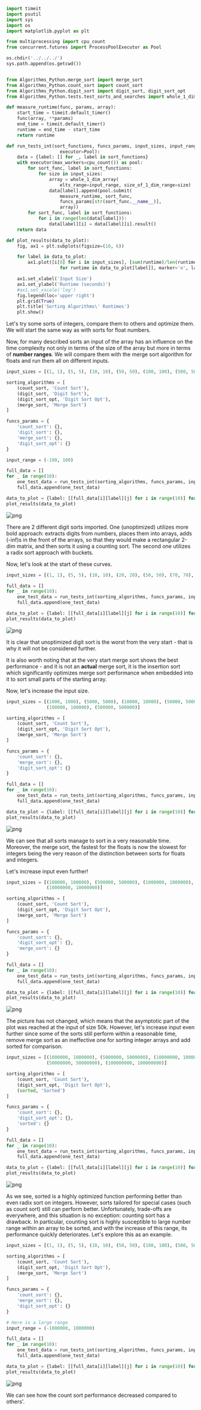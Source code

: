 ```python
import timeit
import psutil
import sys
import os
import matplotlib.pyplot as plt

from multiprocessing import cpu_count
from concurrent.futures import ProcessPoolExecutor as Pool
```


```python
os.chdir('../../../')
sys.path.append(os.getcwd())


from Algorithms_Python.merge_sort import merge_sort
from Algorithms_Python.count_sort import count_sort
from Algorithms_Python.digit_sort import digit_sort, digit_sort_opt
from Algorithms_Python.tests.test_sorts_and_searches import whole_1_dim_array
```


```python
def measure_runtime(func, params, array):
    start_time = timeit.default_timer()
    func(array, **params)
    end_time = timeit.default_timer()
    runtime = end_time - start_time
    return runtime
```


```python
def run_tests_int(sort_functions, funcs_params, input_sizes, input_range,
                    executor=Pool):
    data = {label: [] for _, label in sort_functions}
    with executor(max_workers=cpu_count()) as pool:
        for sort_func, label in sort_functions:
            for size in input_sizes:
                array = whole_1_dim_array(
                    elts_range=input_range, size_of_1_dim_range=size)
                data[label].append(pool.submit(
                    measure_runtime, sort_func,
                    funcs_params[str(sort_func.__name__)],
                    array))
        for sort_func, label in sort_functions:
            for i in range(len(data[label])):
                data[label][i] = data[label][i].result()
    return data
```


```python
def plot_results(data_to_plot):
    fig, ax1 = plt.subplots(figsize=(10, 6))

    for label in data_to_plot:
        ax1.plot([i[0] for i in input_sizes], [sum(runtime)/len(runtime) \
                    for runtime in data_to_plot[label]], marker='o', label=f'{label} (Runtime)')

    ax1.set_xlabel('Input Size')
    ax1.set_ylabel('Runtime (seconds)')
    #ax1.set_xscale('log')
    fig.legend(loc='upper right')
    plt.grid(True)
    plt.title('Sorting Algorithms\' Runtimes')
    plt.show()
```

Let's try some sorts of integers, compare them to others and optimize them. We will start the same way as with sorts for float numbers.

Now, for many described sorts an input of the array has an influence on the time complexity not only in terms of the size of the array but more in terms of **number ranges**. We will compare them with the merge sort algorithm for floats and run them all on different inputs.


```python
input_sizes = [(1, 1), (5, 5), (10, 10), (50, 50), (100, 100), (500, 500), (1000, 1000)]

sorting_algorithms = [
    (count_sort, 'Count Sort'),
    (digit_sort, 'Digit Sort'),
    (digit_sort_opt, 'Digit Sort Opt'),
    (merge_sort, 'Merge Sort')
]

funcs_params = {
    'count_sort': {},
    'digit_sort': {},
    'merge_sort': {},
    'digit_sort_opt': {}
}

input_range = (-100, 100)
```


```python
full_data = []
for _ in range(10):
    one_test_data = run_tests_int(sorting_algorithms, funcs_params, input_sizes, input_range)
    full_data.append(one_test_data)
```


```python
data_to_plot = {label: [[full_data[i][label][j] for i in range(10)] for j in range(len(input_sizes))] for _, label in sorting_algorithms}
plot_results(data_to_plot)
```


    
![png](sorts_for_integers_files/sorts_for_integers_8_0.png)
    


There are 2 different digit sorts imported. One (unoptimized) utilizes more bold approach: extracts digits from numbers, places them into arrays, adds (-inf)s in the front of the arrays, so that they would make a rectangular 2-dim matrix, and then sorts it using a counting sort. The second one utilizes a radix sort approach with buckets.

Now, let's look at the start of these curves.


```python
input_sizes = [(1, 1), (5, 5), (10, 10), (20, 20), (50, 50), (70, 70), (100, 100)]
```


```python
full_data = []
for _ in range(10):
    one_test_data = run_tests_int(sorting_algorithms, funcs_params, input_sizes, input_range)
    full_data.append(one_test_data)
```


```python
data_to_plot = {label: [[full_data[i][label][j] for i in range(10)] for j in range(len(input_sizes))] for _, label in sorting_algorithms}
plot_results(data_to_plot)
```


    
![png](sorts_for_integers_files/sorts_for_integers_12_0.png)
    


It is clear that unoptimized digit sort is the worst from the very start - that is why it will not be considered further.

It is also worth noting that at the very start merge sort shows the best performance - and it is not an **actual** merge sort, it is the insertion sort which significantly optimizes merge sort performance when embedded into it to sort small parts of the starting array.

Now, let's increase the input size.


```python
input_sizes = [(1000, 1000), (5000, 5000), (10000, 10000), (50000, 50000), 
               (100000, 100000), (500000, 500000)]

sorting_algorithms = [
    (count_sort, 'Count Sort'),
    (digit_sort_opt, 'Digit Sort Opt'),
    (merge_sort, 'Merge Sort')
]

funcs_params = {
    'count_sort': {},
    'merge_sort': {},
    'digit_sort_opt': {}
}
```


```python
full_data = []
for _ in range(10):
    one_test_data = run_tests_int(sorting_algorithms, funcs_params, input_sizes, input_range)
    full_data.append(one_test_data)
```


```python
data_to_plot = {label: [[full_data[i][label][j] for i in range(10)] for j in range(len(input_sizes))] for _, label in sorting_algorithms}
plot_results(data_to_plot)
```


    
![png](sorts_for_integers_files/sorts_for_integers_16_0.png)
    


We can see that all sorts manage to sort in a very reasonable time. Moreover, the merge sort, the fastest for the floats is now the slowest for integers being the very reason of the distinction between sorts for floats and integers. 

Let's increase input even further!


```python
input_sizes = [(100000, 100000), (500000, 500000), (1000000, 1000000), (5000000, 5000000), 
               (10000000, 10000000)]

sorting_algorithms = [
    (count_sort, 'Count Sort'),
    (digit_sort_opt, 'Digit Sort Opt'),
    (merge_sort, 'Merge Sort')
]

funcs_params = {
    'count_sort': {},
    'digit_sort_opt': {},
    'merge_sort': {}
}
```


```python
full_data = []
for _ in range(10):
    one_test_data = run_tests_int(sorting_algorithms, funcs_params, input_sizes, input_range)
    full_data.append(one_test_data)
```


```python
data_to_plot = {label: [[full_data[i][label][j] for i in range(10)] for j in range(len(input_sizes))] for _, label in sorting_algorithms}
plot_results(data_to_plot)
```


    
![png](sorts_for_integers_files/sorts_for_integers_20_0.png)
    


The picture has not changed, which means that the asymptotic part of the plot was reached at the input of size 50k. However, let's increase input even further since some of the sorts still perform within a reasonable time, remove merge sort as an ineffective one for sorting integer arrays and add sorted for comparison.


```python
input_sizes = [(1000000, 1000000), (5000000, 5000000), (10000000, 10000000), 
               (50000000, 50000000), (100000000, 100000000)]

sorting_algorithms = [
    (count_sort, 'Count Sort'),
    (digit_sort_opt, 'Digit Sort Opt'),
    (sorted, 'Sorted')
]

funcs_params = {
    'count_sort': {},
    'digit_sort_opt': {},
    'sorted': {}
}
```


```python
full_data = []
for _ in range(10):
    one_test_data = run_tests_int(sorting_algorithms, funcs_params, input_sizes, input_range)
    full_data.append(one_test_data)
```


```python
data_to_plot = {label: [[full_data[i][label][j] for i in range(10)] for j in range(len(input_sizes))] for _, label in sorting_algorithms}
plot_results(data_to_plot)
```


    
![png](sorts_for_integers_files/sorts_for_integers_24_0.png)
    


As we see, sorted is a highly optimized function performing better than even radix sort on integers. However, sorts tailored for special cases (such as count sort) still can perform better. Unfortunately, trade-offs are everywhere, and this situation is no exception: counting sort has a drawback. In particular, counting sort is highly susceptible to large number range within an array to be sorted, and with the increase of this range, its performance quickly deteriorates. Let's explore this as an example.


```python
input_sizes = [(1, 1), (5, 5), (10, 10), (50, 50), (100, 100), (500, 500), (1000, 1000)]

sorting_algorithms = [
    (count_sort, 'Count Sort'),
    (digit_sort_opt, 'Digit Sort Opt'),
    (merge_sort, 'Merge Sort')
]

funcs_params = {
    'count_sort': {},
    'merge_sort': {},
    'digit_sort_opt': {}
}

# Here is a large range
input_range = (-1000000, 1000000)
```


```python
full_data = []
for _ in range(10):
    one_test_data = run_tests_int(sorting_algorithms, funcs_params, input_sizes, input_range)
    full_data.append(one_test_data)
```


```python
data_to_plot = {label: [[full_data[i][label][j] for i in range(10)] for j in range(len(input_sizes))] for _, label in sorting_algorithms}
plot_results(data_to_plot)
```


    
![png](sorts_for_integers_files/sorts_for_integers_28_0.png)
    


We can see how the count sort performance decreased compared to others'.
